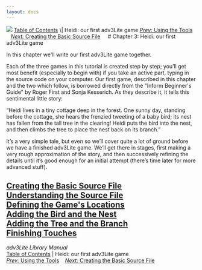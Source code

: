 ```yaml
---
layout: docs
---
```



<img src="topbar.jpg" data-border="0" />
<a href="toc.html" class="nav">Table of Contents</a> \| Heidi: our first
adv3Lite game  
<span class="navnp"><a href="using.html" class="nav"><em>Prev:</em> Using the Tools</a>
   <a href="basicsource.html" class="nav"><em>Next:</em> Creating the Basic
Source File</a>     </span>
# Chapter 3: Heidi: our first adv3Lite game

In this chapter we'll write our first adv3Lite game together.

Each of the three games in this tutorial is created step by step; you’ll
get most benefit (especially to begin with) if you take an active part,
typing in the source code on your computer. Our first game, described in
this chapter and the two which follow, is borrowed directly from the
"Inform Beginner's Guide" by Roger First and Sonja Kesserich. As they
describe it, it tells this sentimental little story:

“Heidi lives in a tiny cottage deep in the forest. One sunny day,
standing before the cottage, she hears the frenzied tweeting of a baby
bird; its nest has fallen from the tall tree in the clearing! Heidi puts
the bird into the nest, and then climbs the tree to place the nest back
on its branch.”

It’s a very simple tale, but even so we’ll cover quite a lot of ground
before we have a finished adv3Lite game. We’ll get there in stages,
first making a very rough approximation of the story, and then
successively refining the details until it’s good enough for an initial
attempt (there’s time later for more advanced stuff).



[Creating the Basic Source File](basicsource.html)  
[Understanding the Source File](understanding.html)  
[Defining the Game's Locations](locations.html)  
[Adding the Bird and the Nest](bird.html)  
[Adding the Tree and the Branch](tree.html)  
[Finishing Touches](finishing.html)  
------------------------------------------------------------------------



*adv3Lite Library Manual*  
<a href="toc.html" class="nav">Table of Contents</a> \| Heidi: our first
adv3Lite game  
<span class="navnp"><a href="using.html" class="nav"><em>Prev:</em> Using the Tools</a>
   <a href="basicsource.html" class="nav"><em>Next:</em> Creating the Basic
Source File</a>     </span>


